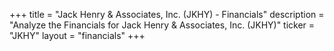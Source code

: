 +++
title = "Jack Henry & Associates, Inc. (JKHY) - Financials"
description = "Analyze the Financials for Jack Henry & Associates, Inc. (JKHY)"
ticker = "JKHY"
layout = "financials"
+++

